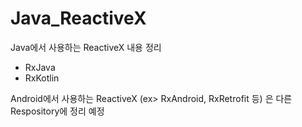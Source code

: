 # Java_ReactiveX

Java에서 사용하는 ReactiveX 내용 정리

- RxJava
- RxKotlin

Android에서 사용하는 ReactiveX (ex> RxAndroid, RxRetrofit 등) 은 다른 Respository에 정리 예정